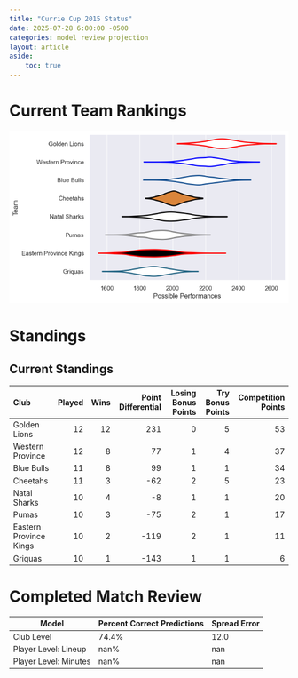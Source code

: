 ```yaml
---  
title: "Currie Cup 2015 Status"  
date: 2025-07-28 6:00:00 -0500  
categories: model review projection  
layout: article  
aside:  
    toc: true  
---
```

# Current Team Rankings


![Club Rankings](plots/rankings_Currie_Cup_2015.png)
# Standings

## Current Standings


| Club                   |   Played |   Wins |   Point Differential |   Losing Bonus Points |   Try Bonus Points |   Competition Points |
|:-----------------------|---------:|-------:|---------------------:|----------------------:|-------------------:|---------------------:|
| Golden Lions           |       12 |     12 |                  231 |                     0 |                  5 |                   53 |
| Western Province       |       12 |      8 |                   77 |                     1 |                  4 |                   37 |
| Blue Bulls             |       11 |      8 |                   99 |                     1 |                  1 |                   34 |
| Cheetahs               |       11 |      3 |                  -62 |                     2 |                  5 |                   23 |
| Natal Sharks           |       10 |      4 |                   -8 |                     1 |                  1 |                   20 |
| Pumas                  |       10 |      3 |                  -75 |                     2 |                  1 |                   17 |
| Eastern Province Kings |       10 |      2 |                 -119 |                     2 |                  1 |                   11 |
| Griquas                |       10 |      1 |                 -143 |                     1 |                  1 |                    6 |



# Completed Match Review


| Model | Percent Correct Predictions | Spread Error |
| ------ | ------ | ------ |
| Club Level | 74.4% | 12.0 |
| Player Level: Lineup | nan% | nan |
| Player Level: Minutes | nan% | nan |

